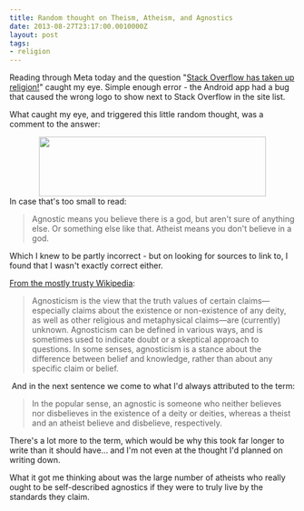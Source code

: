 ```yaml
---
title: Random thought on Theism, Atheism, and Agnostics
date: 2013-08-27T23:17:00.0010000Z
layout: post
tags:
- religion
---
```


Reading through Meta today and the question "[Stack Overflow has taken up religion!](http://meta.stackoverflow.com/q/194725/25163)" caught my eye. Simple enough error - the Android app had a bug that caused the wrong logo to show next to Stack Overflow in the site list.

What caught my eye, and triggered this little random thought, was a comment to the answer:

<div class="separator" style="clear: both; text-align: center;"><a href="http://1.bp.blogspot.com/-na-2221-uy4/Uh0vR3VdL-I/AAAAAAAAAvo/KcmhmaRNhao/s1600/2013-08-27+18_56_28-mSOScreencap.png" imageanchor="1" style="margin-left: 1em; margin-right: 1em;"><img border="0" height="105" src="http://1.bp.blogspot.com/-na-2221-uy4/Uh0vR3VdL-I/AAAAAAAAAvo/KcmhmaRNhao/s400/2013-08-27+18_56_28-mSOScreencap.png" width="400"></a></div>
In case that's too small to read:
<blockquote class="tr_bq">Agnostic means you believe there is a god, but aren't sure of anything else. Or something else like that. Atheist means you don't believe in a god.&nbsp;</blockquote>Which I knew to be partly incorrect - but on looking for sources to link to, I found that I wasn't exactly correct either.

[From the mostly trusty Wikipedia](https://en.wikipedia.org/wiki/Agnosticism):
<blockquote class="tr_bq">Agnosticism is the view that the truth values of certain claims—especially claims about the existence or non-existence of any deity, as well as other religious and metaphysical claims—are (currently) unknown. Agnosticism can be defined in various ways, and is sometimes used to indicate doubt or a skeptical approach to questions. In some senses, agnosticism is a stance about the difference between belief and knowledge, rather than about any specific claim or belief.</blockquote>&nbsp;And in the next sentence we come to what I'd always attributed to the term:
<blockquote class="tr_bq">In the popular sense, an agnostic is someone who neither believes nor disbelieves in the existence of a deity or deities, whereas a theist and an atheist believe and disbelieve, respectively.</blockquote>There's a lot more to the term, which would be why this took far longer to write than it should have... and I'm not even at the thought I'd planned on writing down.

What it got me thinking about was the large number of atheists who really ought to be self-described agnostics if they were to truly live by the standards they claim.



